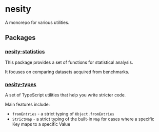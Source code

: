 # nesity

A monorepo for various utilities.

## Packages

### [nesity-statistics](packages/statistics/README.md)

This package provides a set of functions for statistical analysis.

It focuses on comparing datasets acquired from benchmarks.

### [nesity-types](packages/types/README.md)

A set of TypeScript utilities that help you write stricter code.

Main features include:

- `fromEntries` - a strict typing of `Object.fromEntries`
- `StrictMap` - a strict typing of the built-in `Map` for cases where a specific Key maps to a specific Value

